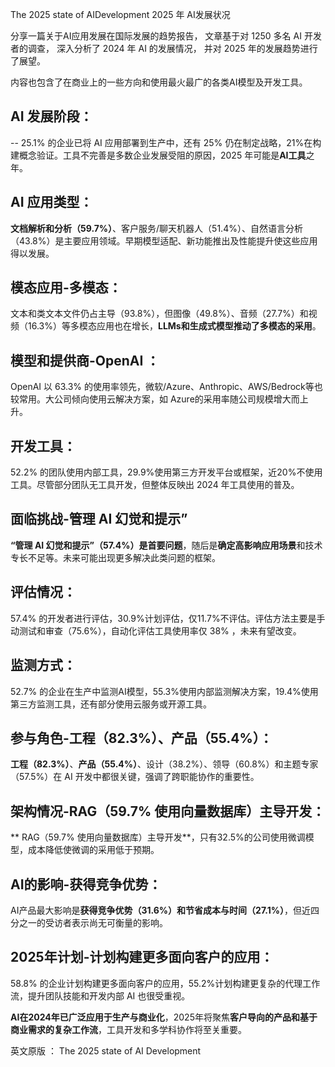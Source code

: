 
The 2025 state of AIDevelopment 2025 年 AI发展状况

分享一篇关于AI应用发展在国际发展的趋势报告，
文章基于对 1250 多名 AI 开发者的调查，
深入分析了 2024 年 AI 的发展情况，
并对 2025 年的发展趋势进行了展望。

内容也包含了在商业上的一些方向和使用最火最广的各类AI模型及开发工具。

## AI 发展阶段：
-- 25.1% 的企业已将 AI 应用部署到生产中，还有 25% 仍在制定战略，21%在构建概念验证。工具不完善是多数企业发展受阻的原因，2025 年可能是**AI工具**之年。

## AI 应用类型：
**文档解析和分析（59.7%）**、客户服务/聊天机器人（51.4%）、自然语言分析（43.8%）是主要应用领域。早期模型适配、新功能推出及性能提升使这些应用得以发展。

## 模态应用-多模态：
文本和类文本文件仍占主导（93.8%），但图像（49.8%）、音频（27.7%）和视频（16.3%）等多模态应用也在增长，**LLMs和生成式模型推动了多模态的采用**。

## 模型和提供商-OpenAI ：
OpenAI 以 63.3% 的使用率领先，微软/Azure、Anthropic、AWS/Bedrock等也较常用。大公司倾向使用云解决方案，如 Azure的采用率随公司规模增大而上升。

## 开发工具：
52.2% 的团队使用内部工具，29.9%使用第三方开发平台或框架，近20%不使用工具。尽管部分团队无工具开发，但整体反映出 2024 年工具使用的普及。

## 面临挑战-管理 AI 幻觉和提示”
**“管理 AI 幻觉和提示”（57.4%）是首要问题**，随后是**确定高影响应用场景**和技术专长不足等。未来可能出现更多解决此类问题的框架。

## 评估情况：
57.4% 的开发者进行评估，30.9%计划评估，仅11.7%不评估。评估方法主要是手动测试和审查（75.6%），自动化评估工具使用率仅 38% ，未来有望改变。

## 监测方式：
52.7% 的企业在生产中监测AI模型，55.3%使用内部监测解决方案，19.4%使用第三方监测工具，还有部分使用云服务或开源工具。

## 参与角色-工程（82.3%）、产品（55.4%）：
**工程（82.3%）**、**产品（55.4%）**、设计（38.2%）、领导（60.8%）和主题专家（57.5%）在 AI 开发中都很关键，强调了跨职能协作的重要性。

## 架构情况-RAG（59.7% 使用向量数据库）主导开发：
** RAG（59.7% 使用向量数据库）主导开发**，只有32.5%的公司使用微调模型，成本降低使微调的采用低于预期。

## AI的影响-获得竞争优势：
AI产品最大影响是**获得竞争优势（31.6%）**和**节省成本与时间（27.1%）**，但近四分之一的受访者表示尚无可衡量的影响。

## 2025年计划-计划构建更多面向客户的应用：
58.8% 的企业计划构建更多面向客户的应用，55.2%计划构建更复杂的代理工作流，提升团队技能和开发内部 AI 也很受重视。

**AI在2024年已广泛应用于生产与商业化**，2025年将聚焦**客户导向的产品和基于商业需求的复杂工作流**，工具开发和多学科协作将至关重要。

英文原版 ：
The 2025 state of AI Development

​
